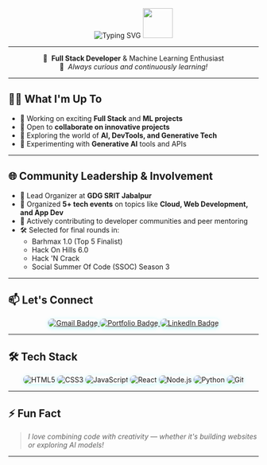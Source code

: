 <div align="center">

<img src="https://readme-typing-svg.demolab.com?font=Fira+Code&size=28&pause=1000&color=6C63FF&center=true&vCenter=true&width=600&lines=Hi+there%2C+I'm+Pragati+Mishra!;Full+Stack+%7C+ML+Enthusiast;Always+Curious+%26+Learning" alt="Typing SVG" />

<img src="https://media.giphy.com/media/13HgwGsXF0aiGY/giphy.gif" width="60" />

</div>

---

<div align="center">

🚀 &nbsp;**Full Stack Developer** & Machine Learning Enthusiast  
🎯 &nbsp;*Always curious and continuously learning!*

</div>

---

## 👩‍💻 What I'm Up To

- 🔧 Working on exciting **Full Stack** and **ML projects**
- 🤝 Open to **collaborate on innovative projects**
- 🧠 Exploring the world of **AI, DevTools, and Generative Tech**
- 🧪 Experimenting with **Generative AI** tools and APIs

---

## 🌐 Community Leadership & Involvement

- 🧭 Lead Organizer at **GDG SRIT Jabalpur**
- 📢 Organized **5+ tech events** on topics like **Cloud, Web Development, and App Dev**
- 🚀 Actively contributing to developer communities and peer mentoring
- 🛠️ Selected for final rounds in:
  - Barhmax 1.0 (Top 5 Finalist)
  - Hack On Hills 6.0
  - Hack 'N Crack
  - Social Summer Of Code (SSOC) Season 3

---

## 📫 Let's Connect

<div align="center">

<a href="mailto:pragatimis2004@gmail.com">
  <img src="https://img.shields.io/badge/Email-D14836?style=for-the-badge&logo=gmail&logoColor=white" alt="Gmail Badge" style="border-radius: 8px; box-shadow: 0 2px 8px #00f0ff44;" />
</a>
<a href="https://my3d-portfolio-gm21.vercel.app/" target="_blank">
  <img src="https://img.shields.io/badge/Portfolio-18181b?style=for-the-badge&logo=vercel&logoColor=00F0FF" alt="Portfolio Badge" style="border-radius: 8px; box-shadow: 0 2px 8px #00f0ff44;" />
</a>
<a href="https://www.linkedin.com/in/pragati-mishra2004" target="_blank">
  <img src="https://img.shields.io/badge/LinkedIn-0A66C2?style=for-the-badge&logo=linkedin&logoColor=white" alt="LinkedIn Badge" style="border-radius: 8px; box-shadow: 0 2px 8px #00f0ff44;" />
</a>

</div>

---

## 🛠️ Tech Stack

<div align="center">

<img src="https://img.shields.io/badge/HTML5-18181b?style=for-the-badge&logo=html5&logoColor=FF5722" alt="HTML5" style="border-radius: 8px; box-shadow: 0 2px 8px #00f0ff33;" />
<img src="https://img.shields.io/badge/CSS3-18181b?style=for-the-badge&logo=css3&logoColor=00F0FF" alt="CSS3" style="border-radius: 8px; box-shadow: 0 2px 8px #00f0ff33;" />
<img src="https://img.shields.io/badge/JavaScript-18181b?style=for-the-badge&logo=javascript&logoColor=F7DF1E" alt="JavaScript" style="border-radius: 8px; box-shadow: 0 2px 8px #00f0ff33;" />
<img src="https://img.shields.io/badge/React-18181b?style=for-the-badge&logo=react&logoColor=00F0FF" alt="React" style="border-radius: 8px; box-shadow: 0 2px 8px #00f0ff33;" />
<img src="https://img.shields.io/badge/Node.js-18181b?style=for-the-badge&logo=node.js&logoColor=00F0FF" alt="Node.js" style="border-radius: 8px; box-shadow: 0 2px 8px #00f0ff33;" />
<img src="https://img.shields.io/badge/Python-18181b?style=for-the-badge&logo=python&logoColor=00F0FF" alt="Python" style="border-radius: 8px; box-shadow: 0 2px 8px #00f0ff33;" />
<img src="https://img.shields.io/badge/Git-18181b?style=for-the-badge&logo=git&logoColor=F05032" alt="Git" style="border-radius: 8px; box-shadow: 0 2px 8px #00f0ff33;" />

</div>

---

## ⚡ Fun Fact

> *I love combining code with creativity — whether it's building websites or exploring AI models!*

---

